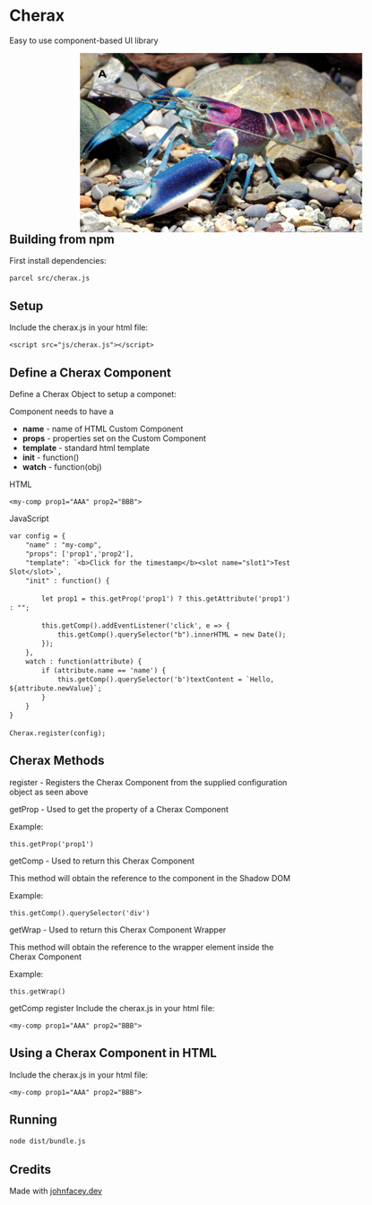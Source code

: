 # Cherax

Easy to use component-based UI library
<p>
<img src="res/cherax.jpg"
     alt="Cherax - Simple Component-based HTML UI Library"
     style="float: left; margin-left: 25%; margin-right: 50%; width:640px; height:320px" />
</p>

---

## Building from npm

First install dependencies:

```
parcel src/cherax.js
```
## Setup

Include the cherax.js in your html file:

```
<script src="js/cherax.js"></script>
```

## Define a Cherax Component

Define a Cherax Object to setup a componet:

Component needs to have a <br />
- **name** - name of HTML Custom Component <br />
- **props** - properties set on the Custom Component <br />
- **template** - standard html template <br />
- **init** - function() <br />
- **watch** - function(obj) <br />

HTML
```
<my-comp prop1="AAA" prop2="BBB">
```
JavaScript 
```
var config = {
    "name" : "my-comp",
    "props": ['prop1','prop2'],
    "template": `<b>Click for the timestamp</b><slot name="slot1">Test Slot</slot>`,
    "init" : function() {

        let prop1 = this.getProp('prop1') ? this.getAttribute('prop1') : "";

        this.getComp().addEventListener('click', e => {
			this.getComp().querySelector("b").innerHTML = new Date();
		});
    },
    watch : function(attribute) {
        if (attribute.name == 'name') {
            this.getComp().querySelector('b')textContent = `Hello, ${attribute.newValue}`;
        }
    }
}

Cherax.register(config);

```

## Cherax Methods
register - Registers the Cherax Component from the supplied configuration object as seen above

getProp - Used to get the property of a Cherax Component

Example: 

```
this.getProp('prop1')
```

getComp - Used to return this Cherax Component

This method will obtain the reference to the component in the Shadow DOM

Example: 

```
this.getComp().querySelector('div')
```

getWrap - Used to return this Cherax Component Wrapper

This method will obtain the reference to the wrapper element inside the Cherax Component

Example: 

```
this.getWrap()
```

getComp
register
Include the cherax.js in your html file:

```
<my-comp prop1="AAA" prop2="BBB">
```

## Using a Cherax Component in HTML

Include the cherax.js in your html file:

```
<my-comp prop1="AAA" prop2="BBB">
```
## Running

```sh
node dist/bundle.js
```

## Credits

Made with [johnfacey.dev](https://johnfacey.dev/)


